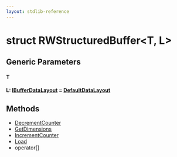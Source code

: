 ```yaml
---
layout: stdlib-reference
---
```


# struct RWStructuredBuffer\<T, L\>

## Generic Parameters

#### T
#### L: [IBufferDataLayout](/stdlib-reference/interfaces/IBufferDataLayout/index) = [DefaultDataLayout](/stdlib-reference/types/DefaultDataLayout/index)

## Methods

* [DecrementCounter](/stdlib-reference/types/RWStructuredBuffer/DecrementCounter)
* [GetDimensions](/stdlib-reference/types/RWStructuredBuffer/GetDimensions)
* [IncrementCounter](/stdlib-reference/types/RWStructuredBuffer/IncrementCounter)
* [Load](/stdlib-reference/types/RWStructuredBuffer/Load)
* operator\[\]

